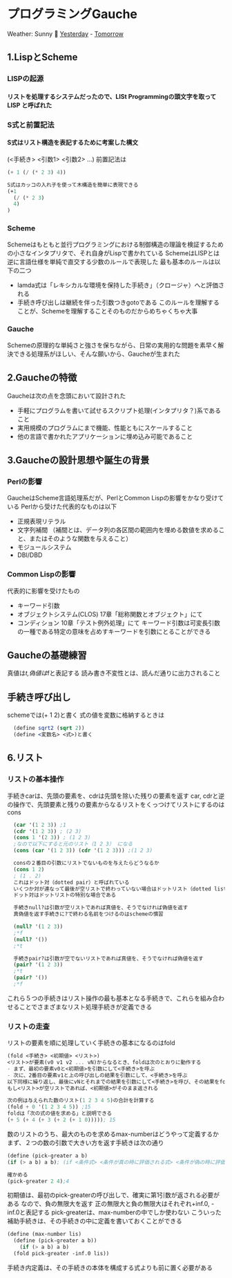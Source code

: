 



# プログラミングGauche

Weather: Sunny 
[Yesterday](#2023-09-16md) - [Tomorrow](#2023-09-18md)

## 1.LispとScheme

### LISPの起源

#### リストを処理するシステムだったので、LISt Programmingの頭文字を取って **LISP** と呼ばれた


### S式と前置記法

#### S式はリスト構造を表記するために考案した構文

(\<手続き\> \<引数1\> \<引数2\> ...)
前置記法は
```scheme
(+ 1 (/ (* 2 3) 4))

S式はカッコの入れ子を使って木構造を簡単に表現できる
(+1 
  (/ (* 2 3)
  4)
)
```


### Scheme

Schemeはもともと並行プログラミングにおける制御構造の理論を検証するための小さなインタプリタで、それ自身がLispで書かれている
SchemeはLISPとは逆に言語仕様を単純で直交する少数のルールで表現した
最も基本のルールは以下の二つ
- lamda式は「レキシカルな環境を保持した手続き」（クロージャ）へと評価される
- 手続き呼び出しは継続を伴った引数つきgotoである
  このルールを理解することが、Schemeを理解することそのものだからめちゃくちゃ大事


### Gauche

Schemeの原理的な単純さと強さを保ちながら、日常の実用的な問題を素早く解決できる処理系がほしい、そんな願いから、Gaucheが生まれた


## 2.Gaucheの特徴

Gaucheは次の点を念頭において設計された
- 手軽にプログラムを書いて試せるスクリプト処理(インタプリタ？)系であること
- 実用規模のプログラムにまで機能、性能ともにスケールすること
- 他の言語で書かれたアプリケーションに埋め込み可能であること


## 3.Gaucheの設計思想や誕生の背景

### Perlの影響

GaucheはScheme言語処理系だが、PerlとCommon Lispの影響をかなり受けている
Perlから受けた代表的なものは以下
- 正規表現リテラル
- 文字列補間
  （補間とは、データ列の各区間の範囲内を埋める数値を求めること、またはそのような関数を与えること）
- モジュールシステム
- DBI/DBD


### Common Lispの影響

代表的に影響を受けたもの
- キーワード引数
- オブジェクトシステム(CLOS) 17章「総称関数とオブジェクト」にて
- コンディション 10章「テスト例外処理」にて
  キーワード引数は可変長引数の一種である特定の意味を占めすキーワードを引数にとることができる


## Gaucheの基礎練習

真値は*t,偽値は*fと表記する
読み書き不変性とは、読んだ通りに出力されること


## 手続き呼び出し

schemeでは(+ 1 2)と書く
式の値を変数に格納するときは
```scheme
  (define sqrt2 (sqrt 2))
  (define <変数名> <式>)と書く
```


## 6.リスト

### リストの基本操作

手続きcarは、先頭の要素を、cdrは先頭を除いた残りの要素を返す
car, cdrと逆の操作で、先頭要素と残りの要素からなるリストをくっつけてリストにするのはcons
```scheme
  (car '(1 2 3)) ;1
  (cdr '(1 2 3)) ; (2 3)
  (cons 1 '(2 3)) ; (1 2 3)
  ;なので以下にすると元のリスト（1 2 3） になる
  (cons (car '(1 2 3)) (cdr '(1 2 3))) ;(1 2 3)

  consの２番目の引数にリストでないものを与えたらどうなるか
  (cons 1 2)
  ; (1 . 2)
  これはドット対（dotted pair）と呼ばれている
  いくつか対が連なって最後が空リストで終わっていない場合はドットリスト（dotted list）と呼ばれる
  ドット対はドットリストの特別な場合である

  手続きnull?は引数が空リストであれば真値を、そうでなければ偽値を返す
  真偽値を返す手続きに?で終わる名前をつけるのはschemeの慣習

  (null? '(1 2 3))
  ;*f
  (null? '())
  ;*t

  手続きpair?は引数が空でないリストであれば真値を、そうでなければ偽値を返す
  (pair? '(1 2 3))
  ;*t
  (pair? '())
  ;*f
```
これら５つの手続きはリスト操作の最も基本となる手続きで、これらを組み合わせることでさまざまなリスト処理手続きが定義できる


### リストの走査

リストの要素を順に処理していく手続きの基本になるのはfold
```scheme
(fold <手続き> <初期値> <リスト>)
<リスト>が要素(v0 v1 v2 ... vN)からなるとき、foldは次のとおりに動作する
- まず、最初の要素v0と<初期値>を引数にして<手続き>を呼ぶ
- 次に、2番目の要素v1と上の呼び出しの結果を引数にして、<手続き>を呼ぶ
以下同様に繰り返し、最後にvNとそれまでの結果を引数にして<手続き>を呼び、その結果をfoldの戻り値とする
もし<リスト>が空リストであれば、<初期値>がそのまま返される

次の例は与えられた数のリスト(1 2 3 4 5)の合計を計算する
(fold + 0 '(1 2 3 4 5)) ;15
foldは「次の式の値を求める」と説明できる
(+ 5 (+ 4 (+ 3 (+ 2 (+ 1 0))))); 15
```

数のリストのうち、最大のものを求めるmax-numberはどうやって定義するか
まず、２つの数の引数で大きい方を返す手続きは次の通り
```scheme
(define (pick-greater a b)
(if (> a b) a b); (if <条件式> <条件が真の時に評価される式> <条件が偽の時に評価される式>)

確かめる
(pick-greater 2 4);4
```

初期値は、最初のpick-greaterの呼び出しで、確実に第1引数が返される必要がある
なので、負の無限大を返す
正の無限大と負の無限大はそれぞれ+inf.0, -inf.0と表記する
pick-greaterは、max-numberの中でしか使わない
こういった補助手続きは、その手続きの中に定義を書いておくことができる
```scheme
(define (max-number lis)
  (define (pick-greater a b))
    (if (> a b) a b)
  (fold pick-greater -inf.0 lis))
```
手続き内定義は、その手続きの本体を構成する式よりも前に置く必要がある


